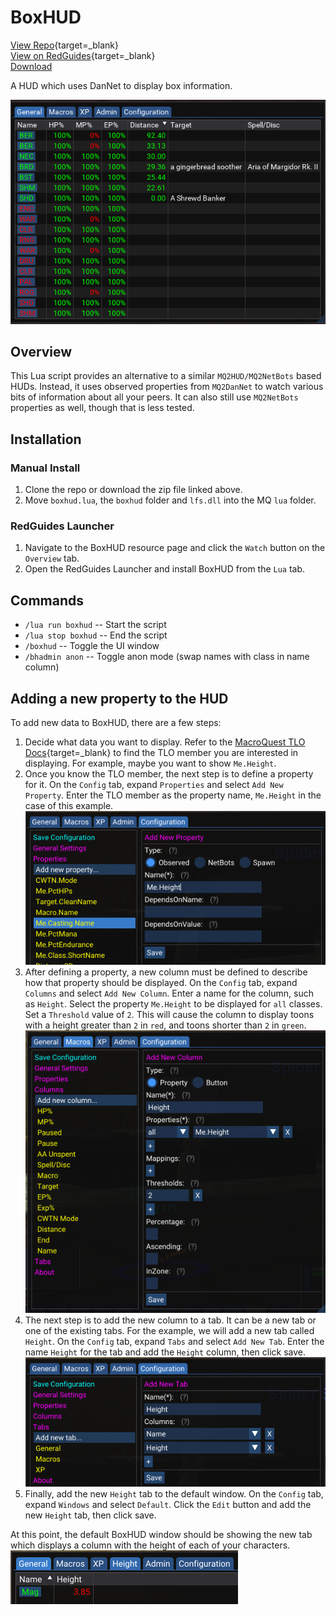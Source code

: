 # BoxHUD

[View Repo](https://github.com/aquietone/boxhud){target=_blank}  
[View on RedGuides](https://www.redguides.com/community/resources/boxhud.2088/){target=_blank}  
[Download](https://github.com/aquietone/boxhud/-/archive/master/boxhud-master.zip)  

A HUD which uses DanNet to display box information.

![](../images/boxhud/boxhud.png)

## Overview

This Lua script provides an alternative to a similar `MQ2HUD/MQ2NetBots` based HUDs. Instead, it uses observed properties from `MQ2DanNet` to watch various bits of information about all your peers. It can also still use `MQ2NetBots` properties as well, though that is less tested.

## Installation

### Manual Install

1. Clone the repo or download the zip file linked above.  
2. Move `boxhud.lua`, the `boxhud` folder and `lfs.dll` into the MQ `lua` folder.  

### RedGuides Launcher

1. Navigate to the BoxHUD resource page and click the `Watch` button on the `Overview` tab.  
2. Open the RedGuides Launcher and install BoxHUD from the `Lua` tab.  

## Commands

* `/lua run boxhud` -- Start the script  
* `/lua stop boxhud` -- End the script  
* `/boxhud` -- Toggle the UI window  
* `/bhadmin anon` -- Toggle anon mode (swap names with class in name column)  

## Adding a new property to the HUD

To add new data to BoxHUD, there are a few steps:

1. Decide what data you want to display. Refer to the [MacroQuest TLO Docs](https://docs.macroquest.org/reference/top-level-objects/){target=_blank} to find the TLO member you are interested in displaying. For example, maybe you want to show `Me.Height`.  
2. Once you know the TLO member, the next step is to define a property for it. On the `Config` tab, expand `Properties` and select `Add New Property`. Enter the TLO member as the property name, `Me.Height` in the case of this example.  
![](../images/boxhud/example-step2.png)  
3. After defining a property, a new column must be defined to describe how that property should be displayed. On the `Config` tab, expand `Columns` and select `Add New Column`. Enter a name for the column, such as `Height`. Select the property `Me.Height` to be displayed for `all` classes. Set a `Threshold` value of `2`. This will cause the column to display toons with a height greater than `2` in `red`, and toons shorter than `2` in `green`.  
![](../images/boxhud/example-step3.png)  
4. The next step is to add the new column to a tab. It can be a new tab or one of the existing tabs. For the example, we will add a new tab called `Height`. On the `Config` tab, expand `Tabs` and select `Add New Tab`. Enter the name `Height` for the tab and add the `Height` column, then click save.  
![](../images/boxhud/example-step4.png)  
5. Finally, add the new `Height` tab to the default window. On the `Config` tab, expand `Windows` and select `Default`. Click the `Edit` button and add the new `Height` tab, then click save.  

At this point, the default BoxHUD window should be showing the new tab which displays a column with the height of each of your characters.  
![](../images/boxhud/example-step5.png)  